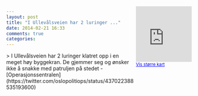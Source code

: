 ```yaml
---
layout: post
title: "I Ullevålsveien har 2 luringer ..."
date: 2014-02-21 16:33
comments: true
categories: 
---
```

<div style="float:right; margin:5px; position:relative;top:-130px;"><iframe width="150" height="150" frameborder="0" scrolling="no" marginheight="0" marginwidth="0" src="http://maps.google.com/maps?q=Ullev%E5lsveien,+Oslo&hl=no&t=m&z=14&output=embed&iwloc=&"></iframe><br/><small><a href="http://maps.google.com/maps?q=Ullev%E5lsveien,+Oslo&hl=no&t=m&z=14&source=embed&iwloc=A" style="color:#0000FF;text-align:left" target="_new">Vis st&oslash;rre kart</a></small></div>
> I Ullevålsveien har 2 luringer klatret opp i en meget høy byggekran. De gjemmer seg og ønsker ikke å snakke med patruljen på stedet
- [Operasjonssentralen](https://twitter.com/oslopolitiops/status/437022388535193600)
